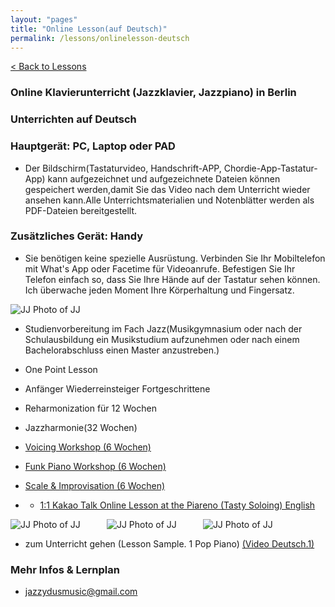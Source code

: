 ```yaml
---
layout: "pages"
title: "Online Lesson(auf Deutsch)"
permalink: /lessons/onlinelesson-deutsch
---
```

<a href="/lessons">< Back to Lessons</a>

### Online Klavierunterricht (Jazzklavier, Jazzpiano) in Berlin 
### Unterrichten auf Deutsch

### Hauptgerät: PC, Laptop oder PAD
- Der Bildschirm(Tastaturvideo, Handschrift-APP, Chordie-App-Tastatur-App) kann aufgezeichnet und aufgezeichnete Dateien können gespeichert werden,damit Sie das Video nach dem Unterricht wieder ansehen kann.Alle Unterrichtsmaterialien und Notenblätter werden als PDF-Dateien bereitgestellt.

### Zusätzliches Gerät: Handy
- Sie benötigen keine spezielle Ausrüstung. Verbinden Sie Ihr Mobiltelefon mit What's App oder Facetime für Videoanrufe. Befestigen Sie Ihr Telefon einfach so, dass Sie Ihre Hände auf der Tastatur sehen können. Ich überwache jeden Moment Ihre Körperhaltung und Fingersatz.

<img src="https://jjmusic-online.github.io/assets/images/Lessonshot.jpeg" alt="JJ Photo of JJ"
	title="Photo of JJ" style="min-width: 150px" />
- Studienvorbereitung im Fach Jazz(Musikgymnasium oder nach der Schulausbildung ein Musikstudium aufzunehmen oder nach einem Bachelorabschluss einen Master anzustreben.)


- One Point Lesson
- Anfänger Wiederreinsteiger Fortgeschrittene
- Reharmonization für 12 Wochen
- Jazzharmonie(32 Wochen)

- <a href="/lessons/essential-voicings-deutsch">Voicing Workshop (6 Wochen)
- <a href="/lessons/essential-funkdeutsch">Funk Piano Workshop (6 Wochen)
- <a href="/lessons/essential-scale-deutsch"> Scale & Improvisation (6 Wochen)
- - <a href="https://www.sixshop.com/piareno_en/product/JJ_1">1:1 Kakao Talk Online Lesson at the Piareno (Tasty Soloing) English<a/>
  

<img src="https://jjmusic-online.github.io/assets/images/Lessonshot.jpeg" alt="JJ Photo of JJ"
	title="Photo of JJ" style="min-width: 150px" />
<img src="https://jjmusic-online.github.io/assets/images/kakao-1.jpeg" alt="JJ Photo of JJ"
	title="Photo of JJ" style="min-width: 150px" />
<img src="https://jjmusic-online.github.io/assets/images/kakao-2.jpeg" alt="JJ Photo of JJ"
	title="Photo of JJ" style="min-width: 150px" />

- zum Unterricht gehen (Lesson Sample. 1 Pop Piano)
    <a href="https://youtu.be/jDeisctXh1c" target="_blank"> (Video Deutsch.1)</a>


### Mehr Infos & Lernplan
- jazzydusmusic@gmail.com